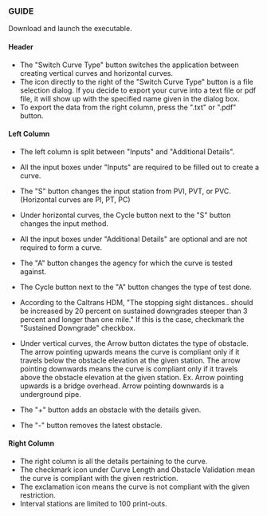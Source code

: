 ### GUIDE
Download and launch the executable.

#### Header
- The "Switch Curve Type" button switches the application between creating vertical curves and horizontal curves. 
- The icon directly to the right of the "Switch Curve Type" button is a file selection dialog. If you decide to export your curve into a text file or pdf file, it will show up with the specified name given in the dialog box. 
- To export the data from the right column, press the ".txt" or ".pdf" button.

#### Left Column
- The left column is split between "Inputs" and "Additional Details".

- All the input boxes under "Inputs" are required to be filled out to create a curve.
- The "S" button changes the input station from PVI, PVT, or PVC. (Horizontal curves are PI, PT, PC)
- Under horizontal curves, the Cycle button next to the "S" button changes the input method.

- All the input boxes under "Additional Details" are optional and are not required to form a curve.
- The "A" button changes the agency for which the curve is tested against.
- The Cycle button next to the "A" button changes the type of test done.

- According to the Caltrans HDM, "The stopping sight distances.. should be increased by 20 percent on sustained downgrades steeper than 3 percent and longer than one mile." If this is the case, checkmark the "Sustained Downgrade" checkbox.

- Under vertical curves, the Arrow button dictates the type of obstacle. The arrow pointing upwards means the curve is compliant only if it travels below the obstacle elevation at the given station. The arrow pointing downwards means the curve is compliant only if it travels above the obstacle elevation at the given station.
    Ex. Arrow pointing upwards is a bridge overhead. Arrow pointing downwards is a underground pipe. 
- The "+" button adds an obstacle with the details given.
- The "-" button removes the latest obstacle.

#### Right Column
- The right column is all the details pertaining to the curve.
- The checkmark icon under Curve Length and Obstacle Validation mean the curve is compliant with the given restriction.
- The exclamation icon means the curve is not compliant with the given restriction.
- Interval stations are limited to 100 print-outs.
